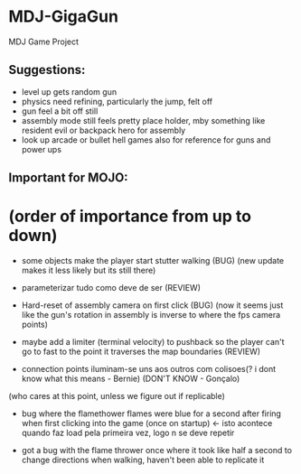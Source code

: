 # MDJ-GigaGun
MDJ Game Project

## Suggestions:
 - level up gets random gun
 - physics need refining, particularly the jump, felt off
 - gun feel a bit off still
 - assembly mode still feels pretty place holder, mby something like resident evil or backpack hero for assembly
 - look up arcade or bullet hell games also for reference for guns and power ups

## Important for MOJO:
# (order of importance from up to down)

 - some objects make  the player start stutter walking (BUG) (new update makes it less likely but its still there)
 
 - parameterizar tudo como deve de ser (REVIEW)
 
 - Hard-reset of assembly camera on first click (BUG) (now it seems just like the gun's rotation in assembly is inverse to where the fps camera points)
 
 - maybe add a limiter (terminal velocity) to pushback so the player can't go to fast to the point it traverses the map boundaries (REVIEW)

 - connection points iluminam-se uns aos outros com colisoes(? i dont know what this means - Bernie) (DON'T KNOW - Gonçalo)

(who cares at this point, unless we figure out if replicable)
 - bug where the flamethower flames were blue for a second after firing when first clicking into the game (once on startup) <- isto acontece quando faz load pela primeira vez, logo n se deve repetir

 - got a bug with the flame thrower once where it took like half a second to change directions when walking, haven't been able to replicate it